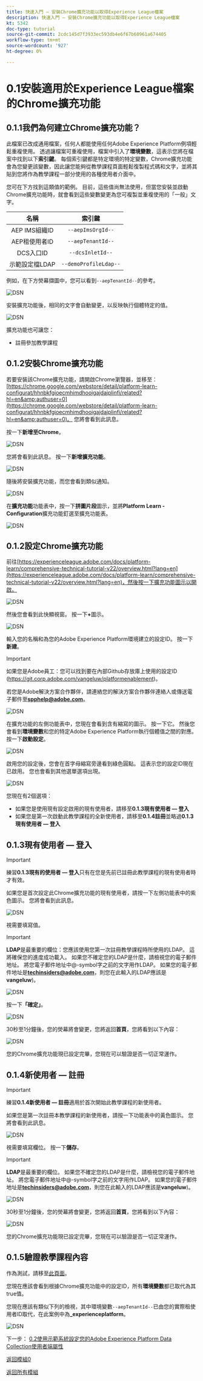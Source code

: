 ```yaml
---
title: 快速入門 — 安裝Chrome擴充功能以取得Experience League檔案
description: 快速入門 — 安裝Chrome擴充功能以取得Experience League檔案
kt: 5342
doc-type: tutorial
source-git-commit: 2cdc145d7f3933ec593db4e6f67b60961a674405
workflow-type: tm+mt
source-wordcount: '927'
ht-degree: 0%

---
```


# 0.1安裝適用於Experience League檔案的Chrome擴充功能

## 0.1.1我們為何建立Chrome擴充功能？

此檔案已改成通用檔案，任何人都能使用任何Adobe Experience Platform例項輕鬆重複使用。
透過讓檔案可重複使用，檔案中引入了**環境變數**，這表示您將在檔案中找到以下&#x200B;**索引鍵**。 每個索引鍵都是特定環境的特定變數，Chrome擴充功能會為您變更該變數，因此讓您能夠從教學課程頁面輕鬆復製程式碼和文字，並將其貼到您將作為教學課程一部分使用的各種使用者介面中。

您可在下方找到這類值的範例。 目前，這些值尚無法使用，但當您安裝並啟動Chrome擴充功能時，就會看到這些變數變更為您可複製並重複使用的「一般」文字。

| 名稱 | 索引鍵 |
|:-------------:| :---------------:|
| AEP IMS組織ID | `--aepImsOrgId--` |
| AEP租使用者ID | `--aepTenantId--` |
| DCS入口ID | `--dcsInletId--` |
| 示範設定檔LDAP | `--demoProfileLdap--` |

例如，在下方熒幕擷圖中，您可以看到`--aepTenantId--`的參考。

![DSN](./images/mod7before.png)

安裝擴充功能後，相同的文字會自動變更，以反映執行個體特定的值。

![DSN](./images/mod7.png)

擴充功能也可讓您：

- 註冊參加教學課程

## 0.1.2安裝Chrome擴充功能

若要安裝該Chrome擴充功能，請開啟Chrome瀏覽器，並移至： [https://chrome.google.com/webstore/detail/platform-learn-configurat/hhnbkfgioecmhimdhooigajdajplinfi/related?hl=en&amp;authuser=0](https://chrome.google.com/webstore/detail/platform-learn-configurat/hhnbkfgioecmhimdhooigajdajplinfi/related?hl=en&amp;authuser=0)。 您將會看到此訊息。

按一下&#x200B;**新增至Chrome**。

![DSN](./images/c2.png)

您將會看到此訊息。 按一下&#x200B;**新增擴充功能**。

![DSN](./images/c3.png)

隨後將安裝擴充功能，而您會看到類似通知。

![DSN](./images/c4.png)

在&#x200B;**擴充功能**&#x200B;功能表中，按一下&#x200B;**拼圖片段**&#x200B;圖示，並將&#x200B;**Platform Learn - Configuration**&#x200B;擴充功能釘選至擴充功能表。

![DSN](./images/c6.png)

## 0.1.2設定Chrome擴充功能

前往[https://experienceleague.adobe.com/docs/platform-learn/comprehensive-technical-tutorial-v22/overview.html?lang=en](https://experienceleague.adobe.com/docs/platform-learn/comprehensive-technical-tutorial-v22/overview.html?lang=en)，然後按一下擴充功能圖示以開啟。

![DSN](./images/tuthome.png)

然後您會看到此快顯視窗。 按一下&#x200B;**+**&#x200B;圖示。

![DSN](./images/c7.png)

輸入您的名稱和為您的Adobe Experience Platform環境建立的設定ID。 按一下&#x200B;**新建**。

>[!IMPORTANT]
>
>如果您是Adobe員工：您可以找到要在內部Github存放庫上使用的設定ID (https://git.corp.adobe.com/vangeluw/platformenablement)。
>
>若您是Adobe解決方案合作夥伴，請連絡您的解決方案合作夥伴連絡人或傳送電子郵件至&#x200B;**spphelp@adobe.com**。

![DSN](./images/c8.png)

在擴充功能的左側功能表中，您現在會看到含有縮寫的圖示。 按一下它。 然後您會看到&#x200B;**環境變數**&#x200B;和您的特定Adobe Experience Platform執行個體值之間的對應。 按一下&#x200B;**啟動設定**。

![DSN](./images/c9.png)

啟用您的設定後，您會在首字母縮寫旁邊看到綠色圓點。 這表示您的設定ID現在已啟用。 您也會看到其他選單選項出現。

![DSN](./images/c10.png)

您現在有2個選項：

- 如果您是使用現有設定啟用的現有使用者，請移至&#x200B;**0.1.3現有使用者 — 登入**
- 如果您是第一次啟動此教學課程的全新使用者，請移至&#x200B;**0.1.4註冊**&#x200B;並略過&#x200B;**0.1.3現有使用者 — 登入**

## 0.1.3現有使用者 — 登入

>[!IMPORTANT]
>
>練習&#x200B;**0.1.3現有的使用者 — 登入**&#x200B;只有在您是先前已註冊此教學課程的現有使用者時才有效。

如果您是首次設定此Chrome擴充功能的現有使用者，請按一下左側功能表中的紫色圖示。 您將會看到此訊息。

![DSN](./images/chromeret1.png)

視需要填寫值。

>[!IMPORTANT]
>
>**LDAP**&#x200B;是最重要的欄位：您應該使用您第一次註冊教學課程時所使用的LDAP。 這將確保您的進度成功載入。 如果您不確定您的LDAP是什麼，請檢視您的電子郵件地址。 將您電子郵件地址中@-symbol字之前的文字用作LDAP。 如果您的電子郵件地址是&#x200B;**techinsiders@adobe.com**，則您在此輸入的LDAP應該是&#x200B;**vangeluw**)。

![DSN](./images/chromeret2.png)

按一下&#x200B;**「確定」**。

![DSN](./images/chromeret3.png)

30秒至1分鐘後，您的熒幕將會變更，您將返回&#x200B;**首頁**，您將看到以下內容：

![DSN](./images/chromeret4.png)

您的Chrome擴充功能現已設定完畢，您現在可以驗證是否一切正常運作。

## 0.1.4新使用者 — 註冊

>[!IMPORTANT]
>
>練習&#x200B;**0.1.4新使用者 — 註冊**&#x200B;適用於首次開始此教學課程的新使用者。

如果您是第一次註冊本教學課程的新使用者，請按一下功能表中的黃色圖示。 您將會看到此訊息。

![DSN](./images/c11.png)

視需要填寫欄位。 按一下&#x200B;**儲存**。

>[!IMPORTANT]
>
>**LDAP**&#x200B;是最重要的欄位。 如果您不確定您的LDAP是什麼，請檢視您的電子郵件地址。 將您電子郵件地址中@-symbol字之前的文字用作LDAP。 如果您的電子郵件地址是&#x200B;**techinsiders@adobe.com**，則您在此輸入的LDAP應該是&#x200B;**vangeluw**)。

![DSN](./images/chrome1.png)

30秒至1分鐘後，您的熒幕將會變更，您將返回&#x200B;**首頁**，您將看到以下內容：

![DSN](./images/chrome2.png)

您的Chrome擴充功能現已設定完畢，您現在可以驗證是否一切正常運作。

## 0.1.5驗證教學課程內容

作為測試，請移至[此頁面](https://experienceleague.adobe.com/docs/platform-learn/comprehensive-technical-tutorial-v22/module4/ex3.html?lang=en)。

您現在應該會看到根據Chrome擴充功能中的設定ID，所有&#x200B;**環境變數**&#x200B;都已取代為其true值。

您現在應該有類似下列的檢視，其中環境變數`--aepTenantId--`已由您的實際租使用者ID取代，在此案例中為&#x200B;**_experienceplatform**。

![DSN](./images/c12.png)

下一步： [0.2使用示範系統設定您的Adobe Experience Platform Data Collection使用者端屬性](./ex2.md)

[返回模組0](./getting-started.md)

[返回所有模組](./../../../overview.md)

